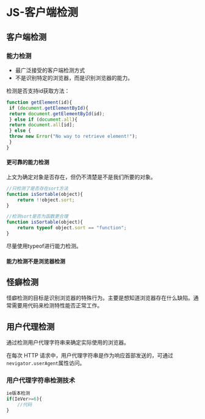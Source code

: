 # JS-客户端检测

## 客户端检测

### 能力检测

* 最广泛接受的客户端检测方式
* 不是识别特定的浏览器，而是识别浏览器的能力。

检测是否支持id获取方法：

```javascript
function getElement(id){
 if (document.getElementById){
 return document.getElementById(id);
 } else if (document.all){
 return document.all[id];
 } else {
 throw new Error("No way to retrieve element!");
 }
}
```

#### 更可靠的能力检测

上文为确定对象是否存在，但仍不清楚是不是我们所要的对象。

```javascript
//只检测了是否存在sort方法
function isSortable(object){
    return !!object.sort;
}

//检测sort是否为函数更合理
function isSortable(object){
    return typeof object.sort == "function";
}
```

尽量使用typeof进行能力检测。

#### 能力检测不是浏览器检测

## 怪癖检测

怪癖检测的目标是识别浏览器的特殊行为。主要是想知道浏览器存在什么缺陷。通常需要用代码来检测特性能否正常工作。

## 用户代理检测

通过检测用户代理字符串来确定实际使用的浏览器。

在每次 HTTP 请求中，用户代理字符串是作为响应首部发送的，可通过`nevigator.userAgent`属性访问。

### 用户代理字符串检测技术

```javascript
ie版本检测
if(IeVer>=6){
    //代码
}
```

